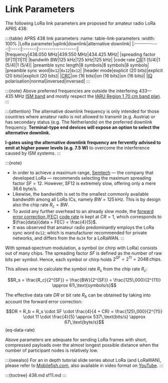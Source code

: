 # Link Parameters
The following LoRa link parameters are proposed for amateur radio LoRa APRS&nbsp;438:

:::{table} APRS 438 link parameters
:name: table-link-parameters
:width: 100%
|LoRa parameter|uplink|downlink|alternative downlink|
|:------------:|:----:|:------:|:------------------:|
|frequency|438.050&nbsp;MHz|439.550&nbsp;MHz|434.425&nbsp;MHz|
|spreading factor SF|11|11|11|
|bandwith BW|125&nbsp;kHz|125&nbsp;kHz|125&nbsp;kHz|
|code rate [CR](https://en.wikipedia.org/wiki/Code_rate)|1 (5/4)|1 (5/4)|1 (5/4)|
|preamble sync length|8&nbsp;symbols|8&nbsp;symbols|8&nbsp;symbols|
|preamble sync&nbsp;word|`0x12`|`0x12`|`0x12`|
|header mode|explicit (20&nbsp;bits)|explicit (20&nbsp;bits)|explicit (20&nbsp;bits)|
|[CRC](https://en.wikipedia.org/wiki/Cyclic_redundancy_check)|on (16&nbsp;bits)|on (16&nbsp;bits)|on (16&nbsp;bits)|
|[IQ](https://en.wikipedia.org/wiki/In-phase_and_quadrature_components) polarisation|normal|inversed|inversed|
:::

:::{note}
Above preferred frequencies are outside the interfering 433—435&nbsp;MHz [ISM band](https://en.wikipedia.org/wiki/ISM_radio_band) and
mostly respect the [IARU Region 1 70&nbsp;cm band plan](https://www.iaru-r1.org/wp-content/uploads/2021/03/UHF-Bandplan.pdf).
:::

:::{attention}
The alternative downlink frequency is only intended for those countries where amateur radio is not allowed to transmit (e.g. Austria) or has secondary status (e.g. The Netherlands) on the preferred downlink frequency. **Terminal-type end devices will expose an option to select the alternative downlink.**

**I‑gates using the alternative downlink frequency are fervently advised to emit at higher power levels (e.g. 7.5&nbsp;W)** to overcome the interference caused by ISM systems.
:::

:::{note}
- In order to achieve a maximum range, [Semtech](https://en.wikipedia.org/wiki/Semtech) —&nbsp;the company that developed LoRa&nbsp;— recommends selecting the maximum spreading factor $SF = 12$. However, SF12 is extremely slow, offering only a mere 36.6&nbsp;byte/s.
- Likewise, the bandwidth is set to the smallest commonly available bandwidth among all LoRa ICs, namely $BW = 125\,\text{kHz}$. This is by design also the chip rate $R_c = BW$.
- To avoid any further overhead to an already slow mode, the [forward error correction (FEC)](https://en.wikipedia.org/wiki/Error_correction_code#Forward_error_correction) [code rate](https://en.wikipedia.org/wiki/Code_rate) is kept at $CR = 1$, which corresponds to $\frac{data}{data + FEC} = \frac{4}{5}$.
- It was observed that amateur radio predominantly employs the LoRa sync word `0x12`; which is manufacturer recommended for private networks, and differs from the `0x34` for a LoRaWAN.
:::

With spread‑spectrum modulation, a symbol (or chirp with LoRa) consists out of many chips.
The spreading factor $SF$ is defined as the number of raw bits per symbol. Hence, each symbol or chirp holds $2^{SF} = 2^{11} = 2048\,\text{chips}$.

This allows one to calculate the symbol rate $R_s$ from the chip rate $R_c$:

$$R_s = \frac{R_c}{2^{SF}} = \frac{BW}{2^{SF}} = \frac{125\,000}{2^{11}} \approx 61\,\text{symbols/s}$$

The effective data rate $DR$ or bit rate $R_b$ can be obtained by taking into account the forward error correction:

$$DR = R_b = R_s \cdot SF \cdot \frac{4}{4 + CR} = \frac{125\,000}{2^{11}} \cdot 11 \cdot \frac{4}{5} \approx 537\,\text{bits/s} \approx 67\,\text{byte/s}$$ (eq-data-rate)

Above parameters are adequate for sending LoRa frames with short, compressed payloads over the almost longest possible distance when the number of participant nodes is relatively low.

:::{seealso}
For an in depth tutorial slide series about LoRa (and LoRaWAN), please refer to [Mobilefish.com](https://www.mobilefish.com/developer/lorawan/lorawan_quickguide_tutorial.html), also available in video format on [YouTube](https://youtube.com/playlist?list=PLmL13yqb6OxdeOi97EvI8QeO8o-PqeQ0g).
:::

:::{toctree}
438.md
sf11.md
:::
